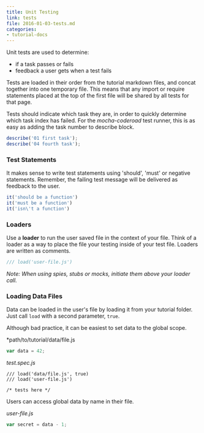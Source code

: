 ```yaml
---
title: Unit Testing
link: tests
file: 2016-01-03-tests.md
categories:
- tutorial-docs
---
```


Unit tests are used to determine:

* if a task passes or fails
* feedback a user gets when a test fails

Tests are loaded in their order from the tutorial markdown files, and concat together into one temporary file. This means that any import or require statements placed at the top of the first file will be shared by all tests for that page.

Tests should indicate which task they are, in order to quickly determine which task index has failed. For the *mocha-coderoad* test runner, this is as easy as adding the task number to describe block.

```js
describe('01 first task');
describe('04 fourth task');
```

### Test Statements

It makes sense to write test statements using 'should', 'must' or negative statements. Remember, the failing test message will be delivered as feedback to the user.

```js
it('should be a function')
it('must be a function')
it('isn\'t a function')
```

### Loaders

Use a **loader** to run the user saved file in the context of your file. Think of a loader as a way to place the file your testing inside of your test file. Loaders are written as comments.

```js
/// load('user-file.js')
```

*Note: When using spies, stubs or mocks, initiate them above your loader call.*



### Loading Data Files

Data can be loaded in the user's file by loading it from your tutorial folder. Just call `load` with a second parameter, `true`.

Although bad practice, it can be easiest to set data to the global scope.

*path/to/tutorial/data/file.js
```js
var data = 42;
```

*test.spec.js*
```
/// load('data/file.js', true)
/// load('user-file.js')

/* tests here */
```

Users can access global data by name in their file.

*user-file.js*
```js
var secret = data - 1;
```
